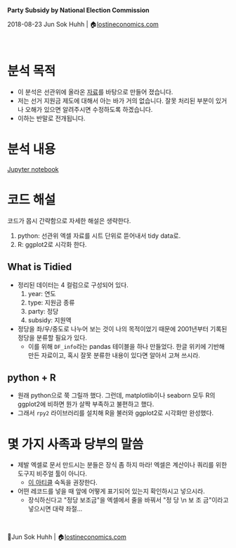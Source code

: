 **Party Subsidy by National Election Commission**

2018-08-23
Jun Sok Huhh | :house:[lostineconomics.com](http://lostineconomics.com)

&nbsp;

#  분석 목적 

* 이 분석은 선관위에 올라온 [자료](https://t.co/JgDId3DCN1)를 바탕으로 만들어 졌습니다. 
* 저는 선거 지원금 제도에 대해서 아는 바가 거의 없습니다. 잘못 처리된 부분이 있거나 오해가 있으면 알려주시면 수정하도록 하겠습니다. 
* 이하는 반말로 전개됩니다. 

# 분석 내용 

[Jupyter notebook](http://nbviewer.jupyter.org/github/anarinsk/korparty_subsidy/blob/master/read_EDA.ipynb)

# 코드 해설 

코드가 몹시 간략함으로 자세한 해설은 생략한다. 

1. python: 선관위 엑셀 자료를 시트 단위로 뜯어내서 tidy data로. 
2.  R: ggplot2로 시각화 한다. 

## What is Tidied 

* 정리된 데이터는 4 컬럼으로 구성되어 있다. 
	1. year: 연도 
	2. type: 지원금 종류 
	3. party: 정당 
	4. subsidy: 지원액 
* 정당을 좌/우/중도로 나누어 보는 것이 나의 목적이었기 때문에 2001년부터 기록된 정당을 분류할 필요가 있다. 
	* 이를 위해 `DF_info`라는 pandas 테이블을 하나 만들었다. 한글 위키에 기반해 만든 자료이고, 혹시 잘못 분류한 내용이 있다면 알아서 고쳐 쓰시라. 

## python + R 

* 원래 python으로 쭉 그릴까 했다. 그런데,  matplotlib이나 seaborn 모두 R의 ggplot2에 비하면 뭔가 살짝 부족하고 불편하고 했다. 
* 그래서 `rpy2` 라이브러리를 설치해  R을 불러와 ggplot2로 시각화만 완성했다. 

# 몇 가지 사족과 당부의 말씀 

* 제발 엑셀로 문서 만드시는 분들은 장식 좀 하지 마라! 엑셀은 계산이나 쿼리를 위한 도구지 비주얼 툴이 아니다. 
	* [이 아티클](https://www.tandfonline.com/doi/full/10.1080/00031305.2017.1375989) 숙독을 권장한다. 
* 어떤 레코드를 넣을 때 앞에 어떻게 표기되어 있는지 확인하시고 넣으시라.
	* 장식하신다고 "정당 보조금"을 엑셀에서 줄을 바꿔서 "정    당 \n 보  조  금"이라고 넣으시면 대략 좌절... 

&nbsp; 

:feet:Jun Sok Huhh | :house:[lostineconomics.com](http://lostineconomics.com)
	
<!--stackedit_data:
eyJoaXN0b3J5IjpbLTM3ODc1NjM2NywtNjE1MjM4MjksLTgyND
Y3MTA2NSwtNjE1MjM4MjksMzc3NTUxNDMyLDEzODQwNzMwMTcs
LTY1NDM5NTQyNywtODAyNDc4OCw5MzQzMjkzMTNdfQ==
-->